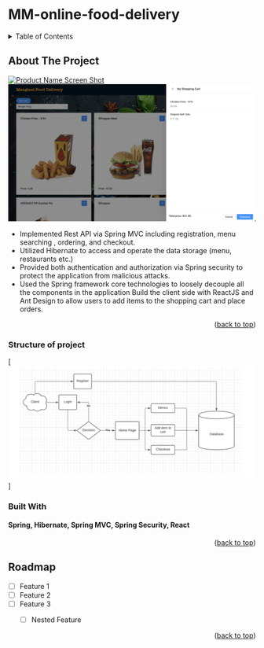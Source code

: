 # MM-online-food-delivery


<!-- TABLE OF CONTENTS -->
<details>
  <summary>Table of Contents</summary>
  <ol>
    <li>
      <a href="#about-the-project">About The Project</a>
      <ul>
        <li><a href="#built-with">Built With</a></li>
      </ul>
    </li>
    <li>
      <a href="#getting-started">Getting Started</a>
      <ul>
        <li><a href="#prerequisites">Prerequisites</a></li>
        <li><a href="#installation">Installation</a></li>
      </ul>
    </li>
    <li><a href="#usage">Usage</a></li>
    <li><a href="#roadmap">Roadmap</a></li>
    <li><a href="#contributing">Contributing</a></li>
    <li><a href="#license">License</a></li>
    <li><a href="#contact">Contact</a></li>
    <li><a href="#acknowledgments">Acknowledgments</a></li>
  </ol>
</details>



<!-- ABOUT THE PROJECT -->
## About The Project

[![Product Name Screen Shot][product-screenshot]](https://example.com)
[![Product Name Screen Shot][product-screenshot2]](https://example.com)


* Implemented Rest API via Spring MVC including registration, menu searching , ordering, and checkout. 
* Utilized Hibernate to access and operate the data storage (menu, restaurants etc.) 
* Provided both authentication and authorization via Spring security to protect the application from malicious attacks.
* Used the Spring framework core technologies to loosely decouple all the components in the application Build the client side with ReactJS and Ant Design to allow users to add items to the shopping cart and place orders.


<p align="right">(<a href="#readme-top">back to top</a>)</p>

### Structure of project
[![Product Name Screen Shot][structure]]

### Built With
#### Spring, Hibernate, Spring MVC, Spring Security, React

<p align="right">(<a href="#readme-top">back to top</a>)</p>




<!-- ROADMAP -->
## Roadmap

- [ ] Feature 1
- [ ] Feature 2
- [ ] Feature 3
    - [ ] Nested Feature


<p align="right">(<a href="#readme-top">back to top</a>)</p>




[product-screenshot]: images/screenshot1.png
[product-screenshot2]: images/screenshot2.png
[structure]: images/structure.png



